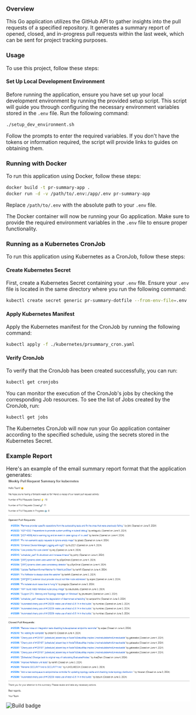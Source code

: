 ### Overview
This Go application utilizes the GitHub API to gather insights into the pull requests of a specified repository. It generates a summary report of opened, closed, and in-progress pull requests within the last week, which can be sent for project tracking purposes.

### Usage 
To use this project, follow these steps:

#### Set Up Local Development Environment

Before running the application, ensure you have set up your local development environment by running the provided setup script. This script will guide you through configuring the necessary environment variables stored in the `.env` file. Run the following command:

```bash
./setup_dev_environment.sh
```

Follow the prompts to enter the required variables. If you don't have the tokens or information required, the script will provide links to guides on obtaining them.

### Running with Docker

To run this application using Docker, follow these steps:


```bash
docker build -t pr-summary-app .
docker run -d -v /path/to/.env:/app/.env pr-summary-app
```

Replace `/path/to/.env` with the absolute path to your `.env` file.

The Docker container will now be running your Go application. Make sure to provide the required environment variables in the `.env` file to ensure proper functionality.

### Running as a Kubernetes CronJob

To run this application using Kubernetes as a CronJob, follow these steps:

#### Create Kubernetes Secret

First, create a Kubernetes Secret containing your `.env` file. Ensure your `.env` file is located in the same directory where you run the following command:

```bash
kubectl create secret generic pr-summary-dotfile --from-env-file=.env
```

#### Apply Kubernetes Manifest

Apply the Kubernetes manifest for the CronJob by running the following command:

```bash
kubectl apply -f ./kubernetes/prsummary_cron.yaml
```

#### Verify CronJob

To verify that the CronJob has been created successfully, you can run:

```bash
kubectl get cronjobs
```
You can monitor the execution of the CronJob's jobs by checking the corresponding Job resources. To see the list of Jobs created by the CronJob, run:

```bash
kubectl get jobs
```

The Kubernetes CronJob will now run your Go application container according to the specified schedule, using the secrets stored in the Kubernetes Secret.

### Example Report
Here's an example of the email summary report format that the application generates:
![Example report](./example-email.png)
![Build badge](https://github.com/lolverae/pr-summary-app/actions/workflows/ci.yaml/badge.svg?event=push)

